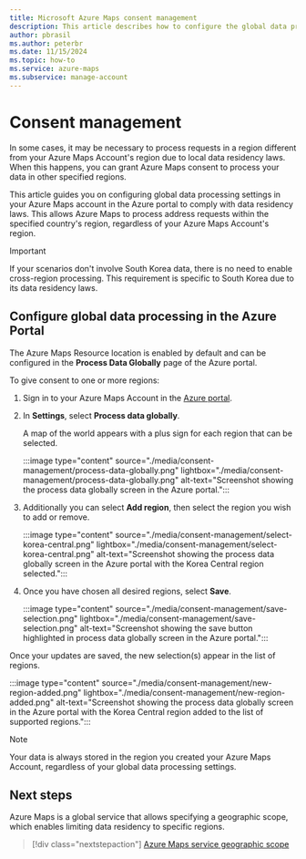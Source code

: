 ```yaml
---
title: Microsoft Azure Maps consent management
description: This article describes how to configure the global data processing settings to comply with data residency laws in Azure Maps.
author: pbrasil
ms.author: peterbr
ms.date: 11/15/2024
ms.topic: how-to
ms.service: azure-maps
ms.subservice: manage-account
---
```


# Consent management

In some cases, it may be necessary to process requests in a region different from your Azure Maps Account's region due to local data residency laws. When this happens, you can grant Azure Maps consent to process your data in other specified regions.

This article guides you on configuring global data processing settings in your Azure Maps account in the Azure portal to comply with data residency laws. This allows Azure Maps to process address requests within the specified country's region, regardless of your Azure Maps Account's region.

> [!IMPORTANT]
> If your scenarios don't involve South Korea data, there is no need to enable cross-region processing. This requirement is specific to South Korea due to its data residency laws.

## Configure global data processing in the Azure Portal

The Azure Maps Resource location is enabled by default and can be configured in the **Process Data Globally** page of the Azure portal.

To give consent to one or more regions:

1. Sign in to your Azure Maps Account in the [Azure portal].
1. In **Settings**, select **Process data globally**.

   A map of the world appears with a plus sign for each region that can be selected.

   :::image type="content" source="./media/consent-management/process-data-globally.png" lightbox="./media/consent-management/process-data-globally.png" alt-text="Screenshot showing the process data globally screen in the Azure portal.":::

1. Additionally you can select **Add region**, then select the region you wish to add or remove.

   :::image type="content" source="./media/consent-management/select-korea-central.png" lightbox="./media/consent-management/select-korea-central.png" alt-text="Screenshot showing the process data globally screen in the Azure portal with the Korea Central region selected.":::

1. Once you have chosen all desired regions, select **Save**.

   :::image type="content" source="./media/consent-management/save-selection.png" lightbox="./media/consent-management/save-selection.png" alt-text="Screenshot showing the save button highlighted in process data globally screen in the Azure portal.":::

Once your updates are saved, the new selection(s) appear in the list of regions.

:::image type="content" source="./media/consent-management/new-region-added.png" lightbox="./media/consent-management/new-region-added.png" alt-text="Screenshot showing the process data globally screen in the Azure portal with the Korea Central region added to the list of supported regions.":::

> [!NOTE]
> Your data is always stored in the region you created your Azure Maps Account, regardless of your global data processing settings.

<!--## Configure global data processing using ARM deployment template-->

## Next steps

Azure Maps is a global service that allows specifying a geographic scope, which enables limiting data residency to specific regions.

> [!div class="nextstepaction"]
> [Azure Maps service geographic scope]


[Azure portal]: https://ms.portal.azure.com
[Azure Maps service geographic scope]: geographic-scope.md